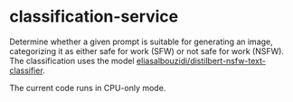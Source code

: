 # classification-service

Determine whether a given prompt is suitable for generating an image, categorizing it as either safe for work (SFW) or not safe for work (NSFW).
The classification uses the model [eliasalbouzidi/distilbert-nsfw-text-classifier](https://huggingface.co/eliasalbouzidi/distilbert-nsfw-text-classifier).

The current code runs in CPU-only mode.

